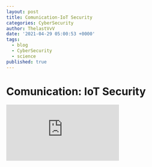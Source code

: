 ```yaml
---
layout: post
title: Comunication-IoT Security
categories: CyberSecurity
author: ThelastVvV
date: '2021-04-29 05:00:53 +0000'
tags:
  - blog
  - CyberSecurity
  - science
published: true
---
```



# Comunication: IoT Security


<embed src="https://www.TheLastVvV.github.io/images/posts/6/iotsec.pdf" type="application/pdf" />

